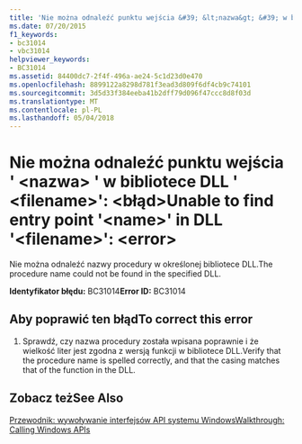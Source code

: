 ```yaml
---
title: 'Nie można odnaleźć punktu wejścia &#39; &lt;nazwa&gt; &#39; w bibliotece DLL &#39; &lt;filename&gt;&#39;: &lt;błąd&gt;'
ms.date: 07/20/2015
f1_keywords:
- bc31014
- vbc31014
helpviewer_keywords:
- BC31014
ms.assetid: 84400dc7-2f4f-496a-ae24-5c1d23d0e470
ms.openlocfilehash: 8899122a8298d781f3ead3d809f6df4cb9c74101
ms.sourcegitcommit: 3d5d33f384eeba41b2dff79d096f47ccc8d8f03d
ms.translationtype: MT
ms.contentlocale: pl-PL
ms.lasthandoff: 05/04/2018
---
```

# <a name="unable-to-find-entry-point-39ltnamegt39-in-dll-39ltfilenamegt39-lterrorgt"></a><span data-ttu-id="12713-102">Nie można odnaleźć punktu wejścia &#39; &lt;nazwa&gt; &#39; w bibliotece DLL &#39; &lt;filename&gt;&#39;: &lt;błąd&gt;</span><span class="sxs-lookup"><span data-stu-id="12713-102">Unable to find entry point &#39;&lt;name&gt;&#39; in DLL &#39;&lt;filename&gt;&#39;: &lt;error&gt;</span></span>
<span data-ttu-id="12713-103">Nie można odnaleźć nazwy procedury w określonej bibliotece DLL.</span><span class="sxs-lookup"><span data-stu-id="12713-103">The procedure name could not be found in the specified DLL.</span></span>  
  
 <span data-ttu-id="12713-104">**Identyfikator błędu:** BC31014</span><span class="sxs-lookup"><span data-stu-id="12713-104">**Error ID:** BC31014</span></span>  
  
## <a name="to-correct-this-error"></a><span data-ttu-id="12713-105">Aby poprawić ten błąd</span><span class="sxs-lookup"><span data-stu-id="12713-105">To correct this error</span></span>  
  
1.  <span data-ttu-id="12713-106">Sprawdź, czy nazwa procedury została wpisana poprawnie i że wielkość liter jest zgodna z wersją funkcji w bibliotece DLL.</span><span class="sxs-lookup"><span data-stu-id="12713-106">Verify that the procedure name is spelled correctly, and that the casing matches that of the function in the DLL.</span></span>  
  
## <a name="see-also"></a><span data-ttu-id="12713-107">Zobacz też</span><span class="sxs-lookup"><span data-stu-id="12713-107">See Also</span></span>  
 [<span data-ttu-id="12713-108">Przewodnik: wywoływanie interfejsów API systemu Windows</span><span class="sxs-lookup"><span data-stu-id="12713-108">Walkthrough: Calling Windows APIs</span></span>](../../visual-basic/programming-guide/com-interop/walkthrough-calling-windows-apis.md)
